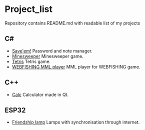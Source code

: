 # Project_list
Repository contains README.md with readable list of my projects

## C#
- [Save'em!](https://github.com/SampIeUser/Save-em) Password and note manager.
- [Minesweeper](https://github.com/SampIeUser/Minesweeper) Minesweeper game.
- [Tetris](https://github.com/SampIeUser/Tetris) Tetris game.
- [WEBFISHING MML player](https://github.com/SampIeUser/WEBFISHING-MML-player) MML player for WEBFISHING game.

## C++
- [Calc](https://github.com/SampIeUser/Calc) Calculator made in Qt.

## ESP32
- [Friendship lamp](https://github.com/SampIeUser/Friendship-lamp) Lamps with synchronisation through internet.
